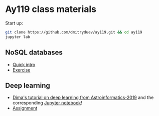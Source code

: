 # Ay119 class materials

Start up:

```bash
git clone https://github.com/dmitryduev/ay119.git && cd ay119
jupyter lab
```

## NoSQL databases

- [Quick intro](databases/Ay119_NoSQL_databases.pdf)
- [Exercise](databases/mongodb.ipynb)

## Deep learning

- [Dima's tutorial on deep learning from Astroinformatics-2019](https://www.youtube.com/watch?v=xP0EmroyOFg&)
and the corresponding [Jupyter notebook](https://github.com/dmitryduev/braai/blob/master/nb/braai_train.ipynb)!
- [Assignment](deep_learning/rbp.ipynb)
